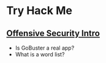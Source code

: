 # Try Hack Me

## [Offensive Security Intro](https://tryhackme.com/r/room/offensivesecurityintro)
- Is GoBuster a real app?
- What is a word list?